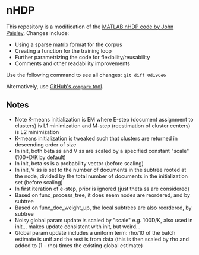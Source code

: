 # nHDP

This repository is a modification of the [MATLAB nHDP code by John
Paisley](http://www.columbia.edu/~jwp2128/code/nHDP.zip).  Changes
include:

* Using a sparse matrix format for the corpus
* Creating a function for the training loop
* Further parametrizing the code for flexibility/reusability
* Comments and other readability improvements

Use the following command to see all changes: `git diff 0d196e6`

Alternatively, use [GitHub's `compare` tool](https://github.com/ccmaymay/nhdp/compare/0d196e6...master).

## Notes

* Note K-means initialization is EM where E-step (document assignment to clusters) is L1 minimization and M-step (reestimation of cluster centers) is L2 minimization
* K-means initialization is tweaked such that clusters are returned in descending order of size
* In init, both beta ss and V ss are scaled by a specified constant "scale" (100*D/K by default)
* In init, beta ss is a probability vector (before scaling)
* In init, V ss is set to the number of documents in the subtree rooted at the node, divided by the total number of documents in the initialization set (before scaling)
* In first iteration of e-step, prior is ignored (just theta ss are considered)
* Based on func_process_tree, it does seem nodes are reordered, and by subtree
* Based on func_doc_weight_up, the local subtrees are also reordered, by subtree
* Noisy global param update is scaled by "scale" e.g. 100D/K, also used in init... makes update consistent with init, but weird...
* Global param update includes a uniform term: rho/10 of the batch estimate is unif and the rest is from data (this is then scaled by rho and added to (1 - rho) times the existing global estimate)
